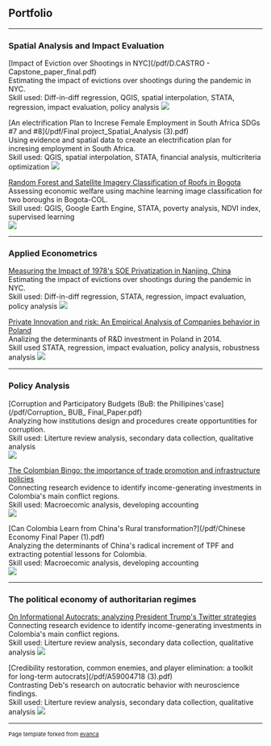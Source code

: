 ## Portfolio

---
### Spatial Analysis and Impact Evaluation

[Impact of Eviction over Shootings in NYC](/pdf/D.CASTRO - Capstone_paper_final.pdf)<br/>
Estimating the impact of evictions over shootings during the pandemic in NYC. <br/>
Skill used: Diff-in-diff regression, QGIS, spatial interpolation, STATA, regression, impact evaluation, policy analysis
<img src="images/evictions.JPG?raw=true"/>

[An electrification Plan to Increse Female Employment in South Africa SDGs #7 and #8](/pdf/Final project_Spatial_Analysis (3).pdf)<br/>
Using evidence and spatial data to create an electrification plan for incresing employment in South Africa. <br/>
Skill used: QGIS, spatial interpolation, STATA, financial analysis, multicriteria optimization 
<img src="images/elect_invest.JPG?raw=true"/>

[Random Forest and Satellite Imagery Classification of Roofs in Bogota](/pdf/GPEC444_FinalPaper_CastroDavid.pdf)<br/>
Assessing economic welfare using machine learning image classification for two boroughs in Bogota-COL. <br/>
Skill used: QGIS, Google Earth Engine, STATA, poverty analysis, NDVI index, supervised learning  
<img src="images/bosa3.JPG?raw=true"/>

---


### Applied Econometrics

[Measuring the Impact of 1978's SOE Privatization in Nanjing, China ](/pdf/A59004718.pdf)<br/>
Estimating the impact of evictions over shootings during the pandemic in NYC. <br/>
Skill used: Diff-in-diff regression, STATA, regression, impact evaluation, policy analysis
<img src="images/Graph_regression_coeff.png?raw=true"/>

[Private Innovation and risk: An Empirical Analysis of Companies behavior in Poland](/pdf/Castro_Pena_IAP.pdf)<br/>
Analizing the determinants of R&D investment in Poland in 2014. <br/>
Skill used STATA, regression, impact evaluation, policy analysis, robustness analysis 
<img src="images/schumpeter-theory-innovation.jpg?raw=true"/>

---
### Policy Analysis 

[Corruption and Participatory Budgets (BuB: the Phillipines'case](/pdf/Corruption_ BUB_ Final_Paper.pdf)<br/>
Analyzing how institutions design and procedures create opportuntities for corruption. <br/>
Skill used: Literture review analysis, secondary data collection, qualitative analysis  
<img src="images/Barangay+Bottom-up-Budgeting.jpg?raw=true"/>

[The Colombian Bingo: the importance of trade promotion and infrastructure policies](/pdf/Final_Macro_A59004718.pdf)<br/>
Connecting research evidence to identify income-generating investments in Colombia's main conflict regions. <br/>
Skill used: Macroecomic analysis, developing accounting   
<img src="images/macro.JPG?raw=true"/>

[Can Colombia Learn from China's Rural transformation?](/pdf/Chinese Economy Final Paper (1).pdf)<br/>
Analyzing the determinants of China's radical increment of TPF and extracting potential lessons for Colombia. <br/>
Skill used: Macroecomic analysis, developing accounting   
<img src="images/maxresdefault.jpg?raw=true"/>

---
### The political economy of authoritarian regimes

[On Informational Autocrats: analyzing President Trump's Twitter strategies](/pdf/Final_Macro_A59004718.pdf)<br/>
Connecting research evidence to identify income-generating investments in Colombia's main conflict regions. <br/>
Skill used: Literture review analysis, secondary data collection, qualitative analysis
<img src="images/coronation-of-the-autocrat-of-protection-june-16-1896-dalrymple-cbf83d-1600.jpg?raw=true"/>

[Credibility restoration, common enemies, and player elimination: a toolkit for long-term autocrats](/pdf/A59004718 (3).pdf)<br/>
Contrasting Deb's research on autocratic behavior with neuroscience findings. <br/>
Skill used: Literture review analysis, secondary data collection, qualitative analysis
<img src="images/gettyimages.jpg?raw=true"/>

---
<p style="font-size:11px">Page template forked from <a href="https://github.com/evanca/quick-portfolio">evanca</a></p>
<!-- Remove above link if you don't want to attibute -->
